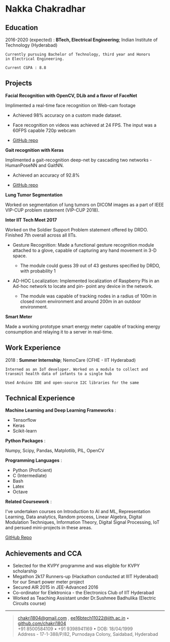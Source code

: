 Nakka Chakradhar
============

Education
---------

2016-2020 (expected)
:   **BTech, Electrical Engineering**; Indian Institute of Technology (Hyderabad)

    Currently pursuing Bachelor of Technology, third year and Honors
    in Electrical Engineering.

    Current CGPA : 8.8

Projects
----------

**Facial Recognition with OpenCV, DLib and a flavor of FaceNet**

Implimented a real-time face recognition on Web-cam footage

* Achieved 98% accuracy on a custom made dataset.

* Face recognition on videos was achieved at 24 FPS. The input was a 60FPS capable 720p webcam

* [GitHub repo](http://www.example.com)

**Gait recognition with Keras**

Implimented a gait-recognition deep-net by cascading two networks - HumanPoseNN and GaitNN.

* Achieved an accuracy of 92.8%

* [GitHub repo](http://www.example.com)

**Lung Tumor Segmentation**

Worked on segmentation of lung tumors on DICOM images as a part of IEEE VIP-CUP problem statement (VIP-CUP 2018).

**Inter IIT Tech Meet 2017**

Worked on the Soldier Support Problem statement offered by DRDO. Finished 7th overall across all IITs.

* Gesture Recognition:
Made a functional gesture recognition module attached to a glove, capable of
capturing any hand movement in 3-D space.

  * The module could guess 39 out of 43 gestures specified by DRDO, with
    probability 1

* AD-HOC Localization:
Implemented localization of Raspberry PIs in an Ad-hoc network to locate and pin-
point any device in the network.

    * The module was capable of tracking nodes in a radius of 100m in closed room
      environment and around 200m in an outdoor environment.


**Smart Meter**

Made a working prototype smart energy meter capable of tracking energy consumption and relaying it to a server in real-time.

Work Experience
---------------

2018
:   **Summer Internship**; NemoCare (CFHE - IIT Hyderabad)

    Interned as an IoT developer. Worked on a module to collect and transmit health data of infants to a single hub

    Used Arduino IDE and open-source I2C libraries for the same

Technical Experience
--------------------

**Machine Learning and Deep Learning Frameworks** :

* Tensorflow
* Keras
* Scikit-learn

**Python Packages** :

Numpy, Scipy, Pandas, Matplotlib, PIL, OpenCV

**Programming Languages** :

* Python (Proficient)
* C (Intermediate)
* Bash
* Latex
* Octave

**Related Coursework** :

I've undertaken courses on Introduction to AI and ML, Representation Learning, Data analytics, Random process, Linear Algebra, Digital Modulation Techniques, Information Theory, Digital Signal Processing, IoT and persued mini-projects in these areas.

[GitHub Repo](https://github.com/chakri1804)

Achievements and CCA
----------------------------------------
* Selected for the KVPY programme and was eligible for KVPY scholarship
* Megathon 2k17 Runners-up (Hackathon conducted at IIIT Hyderabad) for our Smart power meter project
* Secured AIR 2015 in JEE-Advanced 2016
* Co-ordinator for Elektronica - the Electronics Club of IIT Hyderabad
* Worked as Teaching Assistant under Dr.Sushmee Badhulika (Electric Circuits course)

----

> <chakri1804@gmail.com> , <ee16btech11022@iith.ac.in> • [github.com/chakri1804](https://github.com/chakri1804) \
> +91 8500584109 • +91 9398941169 • DOB: 18/04/1999\
> Address - 17-1-388/P/82, Purnodaya Colony, Saidabad, Hyderabad
